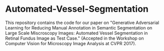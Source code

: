 # Automated-Vessel-Segmentation
This repository contains the code for our paper on "Generative Adversarial Learning for Reducing Manual Annotation in Semantic Segmentation on Large Scale Miscroscopy Images: Automated Vessel Segmentation in Retinal Fundus Image as Test Case." (Accepted in the Workshop on Computer Vision for Microscopy Image Analysis at CVPR 2017).
